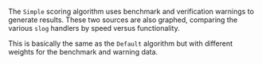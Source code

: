 The `Simple` scoring algorithm uses benchmark and verification warnings to generate results.
These two sources are also graphed, comparing the various `slog` handlers by speed versus functionality.

This is basically the same as the `Default` algorithm but with different
weights for the benchmark and warning data.